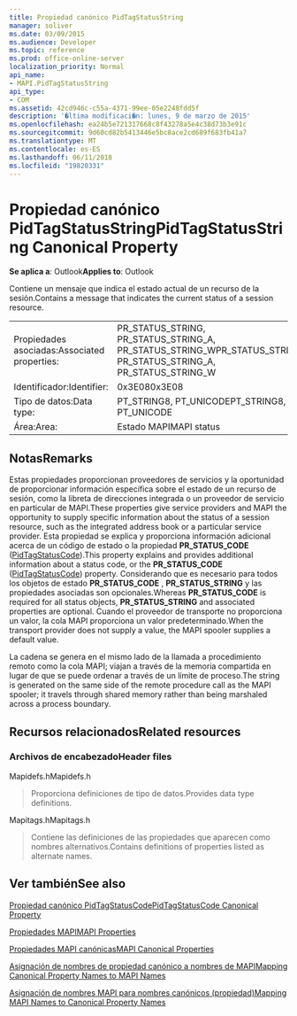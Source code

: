 ```yaml
---
title: Propiedad canónico PidTagStatusString
manager: soliver
ms.date: 03/09/2015
ms.audience: Developer
ms.topic: reference
ms.prod: office-online-server
localization_priority: Normal
api_name:
- MAPI.PidTagStatusString
api_type:
- COM
ms.assetid: 42cd946c-c55a-4371-99ee-05e2248fdd5f
description: '�ltima modificaci�n: lunes, 9 de marzo de 2015'
ms.openlocfilehash: ea24b5e721317668c8f43278a5e4c38d73b3e91c
ms.sourcegitcommit: 9d60cd82b5413446e5bc8ace2cd689f683fb41a7
ms.translationtype: MT
ms.contentlocale: es-ES
ms.lasthandoff: 06/11/2018
ms.locfileid: "19820331"
---
```

# <a name="pidtagstatusstring-canonical-property"></a><span data-ttu-id="a8377-103">Propiedad canónico PidTagStatusString</span><span class="sxs-lookup"><span data-stu-id="a8377-103">PidTagStatusString Canonical Property</span></span>

  
  
<span data-ttu-id="a8377-104">**Se aplica a**: Outlook</span><span class="sxs-lookup"><span data-stu-id="a8377-104">**Applies to**: Outlook</span></span> 
  
<span data-ttu-id="a8377-105">Contiene un mensaje que indica el estado actual de un recurso de la sesión.</span><span class="sxs-lookup"><span data-stu-id="a8377-105">Contains a message that indicates the current status of a session resource.</span></span> 
  
|||
|:-----|:-----|
|<span data-ttu-id="a8377-106">Propiedades asociadas:</span><span class="sxs-lookup"><span data-stu-id="a8377-106">Associated properties:</span></span>  <br/> |<span data-ttu-id="a8377-107">PR_STATUS_STRING, PR_STATUS_STRING_A, PR_STATUS_STRING_W</span><span class="sxs-lookup"><span data-stu-id="a8377-107">PR_STATUS_STRING, PR_STATUS_STRING_A, PR_STATUS_STRING_W</span></span>  <br/> |
|<span data-ttu-id="a8377-108">Identificador:</span><span class="sxs-lookup"><span data-stu-id="a8377-108">Identifier:</span></span>  <br/> |<span data-ttu-id="a8377-109">0x3E08</span><span class="sxs-lookup"><span data-stu-id="a8377-109">0x3E08</span></span>  <br/> |
|<span data-ttu-id="a8377-110">Tipo de datos:</span><span class="sxs-lookup"><span data-stu-id="a8377-110">Data type:</span></span>  <br/> |<span data-ttu-id="a8377-111">PT_STRING8, PT_UNICODE</span><span class="sxs-lookup"><span data-stu-id="a8377-111">PT_STRING8, PT_UNICODE</span></span>  <br/> |
|<span data-ttu-id="a8377-112">Área:</span><span class="sxs-lookup"><span data-stu-id="a8377-112">Area:</span></span>  <br/> |<span data-ttu-id="a8377-113">Estado MAPI</span><span class="sxs-lookup"><span data-stu-id="a8377-113">MAPI status</span></span>  <br/> |
   
## <a name="remarks"></a><span data-ttu-id="a8377-114">Notas</span><span class="sxs-lookup"><span data-stu-id="a8377-114">Remarks</span></span>

<span data-ttu-id="a8377-115">Estas propiedades proporcionan proveedores de servicios y la oportunidad de proporcionar información específica sobre el estado de un recurso de sesión, como la libreta de direcciones integrada o un proveedor de servicio en particular de MAPI.</span><span class="sxs-lookup"><span data-stu-id="a8377-115">These properties give service providers and MAPI the opportunity to supply specific information about the status of a session resource, such as the integrated address book or a particular service provider.</span></span> <span data-ttu-id="a8377-116">Esta propiedad se explica y proporciona información adicional acerca de un código de estado o la propiedad **PR_STATUS_CODE** ([PidTagStatusCode](pidtagstatuscode-canonical-property.md)).</span><span class="sxs-lookup"><span data-stu-id="a8377-116">This property explains and provides additional information about a status code, or the **PR_STATUS_CODE** ([PidTagStatusCode](pidtagstatuscode-canonical-property.md)) property.</span></span> <span data-ttu-id="a8377-117">Considerando que es necesario para todos los objetos de estado **PR_STATUS_CODE** , **PR_STATUS_STRING** y las propiedades asociadas son opcionales.</span><span class="sxs-lookup"><span data-stu-id="a8377-117">Whereas **PR_STATUS_CODE** is required for all status objects, **PR_STATUS_STRING** and associated properties are optional.</span></span> <span data-ttu-id="a8377-118">Cuando el proveedor de transporte no proporciona un valor, la cola MAPI proporciona un valor predeterminado.</span><span class="sxs-lookup"><span data-stu-id="a8377-118">When the transport provider does not supply a value, the MAPI spooler supplies a default value.</span></span> 
  
<span data-ttu-id="a8377-119">La cadena se genera en el mismo lado de la llamada a procedimiento remoto como la cola MAPI; viajan a través de la memoria compartida en lugar de que se puede ordenar a través de un límite de proceso.</span><span class="sxs-lookup"><span data-stu-id="a8377-119">The string is generated on the same side of the remote procedure call as the MAPI spooler; it travels through shared memory rather than being marshaled across a process boundary.</span></span>
  
## <a name="related-resources"></a><span data-ttu-id="a8377-120">Recursos relacionados</span><span class="sxs-lookup"><span data-stu-id="a8377-120">Related resources</span></span>

### <a name="header-files"></a><span data-ttu-id="a8377-121">Archivos de encabezado</span><span class="sxs-lookup"><span data-stu-id="a8377-121">Header files</span></span>

<span data-ttu-id="a8377-122">Mapidefs.h</span><span class="sxs-lookup"><span data-stu-id="a8377-122">Mapidefs.h</span></span>
  
> <span data-ttu-id="a8377-123">Proporciona definiciones de tipo de datos.</span><span class="sxs-lookup"><span data-stu-id="a8377-123">Provides data type definitions.</span></span>
    
<span data-ttu-id="a8377-124">Mapitags.h</span><span class="sxs-lookup"><span data-stu-id="a8377-124">Mapitags.h</span></span>
  
> <span data-ttu-id="a8377-125">Contiene las definiciones de las propiedades que aparecen como nombres alternativos.</span><span class="sxs-lookup"><span data-stu-id="a8377-125">Contains definitions of properties listed as alternate names.</span></span>
    
## <a name="see-also"></a><span data-ttu-id="a8377-126">Ver también</span><span class="sxs-lookup"><span data-stu-id="a8377-126">See also</span></span>



[<span data-ttu-id="a8377-127">Propiedad canónico PidTagStatusCode</span><span class="sxs-lookup"><span data-stu-id="a8377-127">PidTagStatusCode Canonical Property</span></span>](pidtagstatuscode-canonical-property.md)


[<span data-ttu-id="a8377-128">Propiedades MAPI</span><span class="sxs-lookup"><span data-stu-id="a8377-128">MAPI Properties</span></span>](mapi-properties.md)
  
[<span data-ttu-id="a8377-129">Propiedades MAPI canónicas</span><span class="sxs-lookup"><span data-stu-id="a8377-129">MAPI Canonical Properties</span></span>](mapi-canonical-properties.md)
  
[<span data-ttu-id="a8377-130">Asignación de nombres de propiedad canónico a nombres de MAPI</span><span class="sxs-lookup"><span data-stu-id="a8377-130">Mapping Canonical Property Names to MAPI Names</span></span>](mapping-canonical-property-names-to-mapi-names.md)
  
[<span data-ttu-id="a8377-131">Asignación de nombres MAPI para nombres canónicos (propiedad)</span><span class="sxs-lookup"><span data-stu-id="a8377-131">Mapping MAPI Names to Canonical Property Names</span></span>](mapping-mapi-names-to-canonical-property-names.md)

